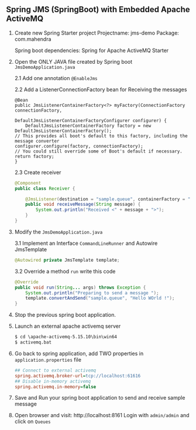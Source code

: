 ## Spring JMS (SpringBoot) with Embedded Apache ActiveMQ

1. Create new Spring Starter project
    Projectname:    jms-demo
    Package:        com.mahendra

    Spring boot dependencies:
        Spring for Apache ActiveMQ Starter

2.  Open the ONLY JAVA file created by Spring boot `JmsDemoApplication.java`

    2.1 Add one annotation `@EnableJms`

    2.2 Add a ListenerConnectionFactory bean for Receiving the messages

    ```
    @Bean
	public JmsListenerContainerFactory<?> myFactory(ConnectionFactory connectionFactory,
													DefaultJmsListenerContainerFactoryConfigurer configurer) {
		DefaultJmsListenerContainerFactory factory = new DefaultJmsListenerContainerFactory();
	// This provides all boot's default to this factory, including the message converter
	configurer.configure(factory, connectionFactory);
	// You could still override some of Boot's default if necessary.
	return factory;
	}
    ```

    2.3 Create receiver
    ```java
    @Component
    public class Receiver {

        @JmsListener(destination = "sample.queue", containerFactory = "myFactory")
        public void receiveMessage(String message) {
            System.out.println("Received <" + message + ">");
        }
    }
    ```

3.  Modify the `JmsDemoApplication.java`

    3.1 Implement an Interface `CommandLineRunner` and Autowire JmsTemplate
    
    ```java
    @Autowired private JmsTemplate template;
    ```

    3.2 Override a method `run` write this code

    ```java
    @Override
	public void run(String... args) throws Exception {
		System.out.println("Preparing to send a message ");
		template.convertAndSend("sample.queue", "Hello WOrld !");
	}
    ```

4.  Stop the previous spring boot application.

5.  Launch an external apache activemq server

    ```cmd
    $ cd \apache-activemq-5.15.10\bin\win64
    $ activemq.bat
    ```

6.  Go back to spring application, add TWO properties in `application.properties` file

    ```ini
    ## Connect to external activemq
    spring.activemq.broker-url=tcp://localhost:61616
    ## Disable in-memory activemq
    spring.activemq.in-memory=false
    ```

7.  Save and Run your spring boot application to send and receive sample message
8.  Open browser and visit: http://localhost:8161
    Login with `admin/admin` and click on `Queues`